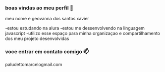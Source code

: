 ### boas vindas ao meu perfil 💙

meu nome e geovanna dos santos xavier

-estou estudando na alura 
-estou me dessenvolvendo na linguagem javascript
-utilizo esse espaço para minha organizaçao e compartilhamento dos meu projeto desenvolvidas

### voce entrar em contato comigo 📫

paludettomarcelogmail.com 





